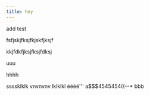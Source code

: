 ```yaml
---
title: hey
---
```

add test

fsfjskjfksjfkjskfjksjf

kkjfdkfjksjfksjfdksj

uuu

hhhh 

ssssklklk vnvnvnv lklklkl
éééé'''
a$$$4545454((--* bbb